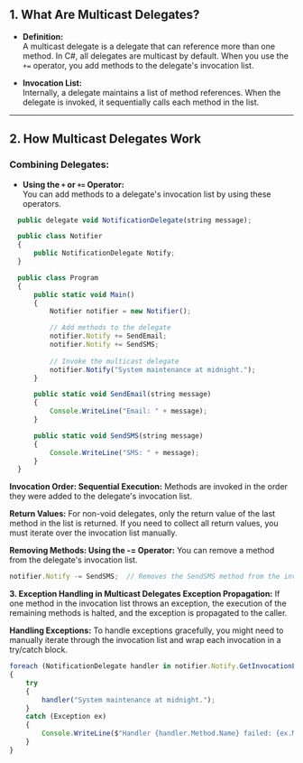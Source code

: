 ## 1. What Are Multicast Delegates?

- **Definition:**  
  A multicast delegate is a delegate that can reference more than one method. In C#, all delegates are multicast by default. When you use the `+=` operator, you add methods to the delegate's invocation list.

- **Invocation List:**  
  Internally, a delegate maintains a list of method references. When the delegate is invoked, it sequentially calls each method in the list.

---

## 2. How Multicast Delegates Work

### **Combining Delegates:**
- **Using the `+` or `+=` Operator:**  
  You can add methods to a delegate's invocation list by using these operators.
  
```typescript
  public delegate void NotificationDelegate(string message);

  public class Notifier
  {
      public NotificationDelegate Notify;
  }

  public class Program
  {
      public static void Main()
      {
          Notifier notifier = new Notifier();

          // Add methods to the delegate
          notifier.Notify += SendEmail;
          notifier.Notify += SendSMS;
          
          // Invoke the multicast delegate
          notifier.Notify("System maintenance at midnight.");
      }

      public static void SendEmail(string message)
      {
          Console.WriteLine("Email: " + message);
      }

      public static void SendSMS(string message)
      {
          Console.WriteLine("SMS: " + message);
      }
  }
  ```

  **Invocation Order:
Sequential Execution:**
Methods are invoked in the order they were added to the delegate's invocation list.

**Return Values:**
For non-void delegates, only the return value of the last method in the list is returned. If you need to collect all return values, you must iterate over the invocation list manually.

**Removing Methods:
Using the -= Operator:**
You can remove a method from the delegate's invocation list.

```typescript
notifier.Notify -= SendSMS;  // Removes the SendSMS method from the invocation list.
```

**3. Exception Handling in Multicast Delegates
Exception Propagation:**
If one method in the invocation list throws an exception, the execution of the remaining methods is halted, and the exception is propagated to the caller.

**Handling Exceptions:**
To handle exceptions gracefully, you might need to manually iterate through the invocation list and wrap each invocation in a try/catch block.

```typescript
foreach (NotificationDelegate handler in notifier.Notify.GetInvocationList())
{
    try
    {
        handler("System maintenance at midnight.");
    }
    catch (Exception ex)
    {
        Console.WriteLine($"Handler {handler.Method.Name} failed: {ex.Message}");
    }
}
```
